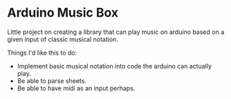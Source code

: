 # Arduino Music Box

Little project on creating a library that can play music on arduino based on a given input of classic musical notation.

Things I'd like this to do:

- Implement basic musical notation into code the arduino can actually play.
- Be able to parse sheets.
- Be able to have midi as an input perhaps.


